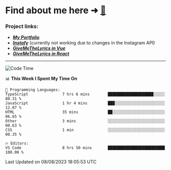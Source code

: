 # Find about me here ➜ [🧑](https://pauabella.dev)

### Project links:
- ***[My Portfolio](https://pauabella.dev)***
- ***[Instafy](https://instafy.me)*** (currently not working due to changes in the Instagram API)
- ***[GiveMeTheLyrics in Vue](https://lyrics.pauabella.dev)***
- ***[GiveMeTheLyrics in React](https://pauabella.dev/GiveMeTheLyrics)***

---
<!--START_SECTION:waka-->
![Code Time](http://img.shields.io/badge/Code%20Time-2%2C359%20hrs%2028%20mins-blue)

📊 **This Week I Spent My Time On** 

```text
💬 Programming Languages: 
TypeScript               7 hrs 6 mins        ████████████████████░░░░░   80.31 % 
JavaScript               1 hr 4 mins         ███░░░░░░░░░░░░░░░░░░░░░░   12.07 % 
HTML                     35 mins             ██░░░░░░░░░░░░░░░░░░░░░░░   06.65 % 
Other                    3 mins              ░░░░░░░░░░░░░░░░░░░░░░░░░   00.63 % 
CSS                      1 min               ░░░░░░░░░░░░░░░░░░░░░░░░░   00.35 % 

🔥 Editors: 
VS Code                  8 hrs 50 mins       █████████████████████████   100.00 % 
```


 Last Updated on 08/08/2023 18:05:53 UTC
<!--END_SECTION:waka-->
